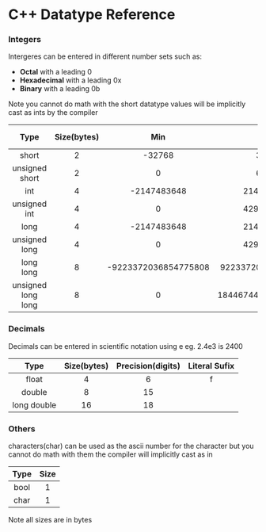 # C++ Datatype Reference


### Integers

Intergeres can be entered in different number sets such as:
- **Octal** with a leading 0
- **Hexadecimal** with a leading 0x
- **Binary** with a leading 0b  

Note you cannot do math with the short datatype values will be implicitly cast as ints by the compiler

| Type | Size(bytes) | Min | Max | Literal Sufix |
| :---: | :---: | :---: | :---: | :---: |
| short | 2 | -32768 | 32767 | |
| unsigned short | 2 | 0 | 65535 | u |
| int | 4 | -2147483648 | 2147483647 | |
| unsigned int | 4 | 0 | 4294967295 | u |
| long | 4 | -2147483648 | 2147483647 | l |
| unsigned long | 4 | 0 | 4294967295 | ul |
| long long | 8 | -9223372036854775808 | 9223372036854775807 | ll |
| unsigned long long | 8 | 0 | 18446744073709551615 | |

### Decimals

Decimals can be entered in scientific notation using e eg. 2.4e3 is 2400

| Type | Size(bytes) | Precision(digits) | Literal Sufix |
| :---: | :---: | :---: | :---: |
| float | 4 | 6 | f |
| double | 8 | 15 | |
| long double | 16 | 18 | |

### Others

characters(char) can be used as the ascii number for the character but you cannot do math with them the compiler will implicitly cast as in

| Type | Size|
| :---: | :---: |
| bool | 1 |
| char | 1 |

Note all sizes are in bytes
